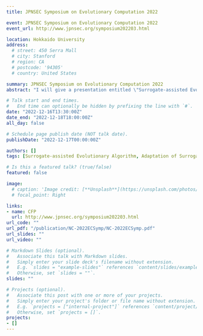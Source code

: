 ```yaml
---
title: JPNSEC Symposium on Evolutionary Computation 2022

event: JPNSEC Symposium on Evolutionary Computation 2022
event_url: http://www.jpnsec.org/symposium202203.html

location: Hokkaido University
address:
  # street: 450 Serra Mall
  # city: Stanford
  # region: CA
  # postcode: '94305'
  # country: United States

summary: JPNSEC Symposium on Evolutionary Computation 2022
abstract: "I will give a presentation entitled \"Surrogate-assisted Evolutionary Algorithm using Solution Update Performance as a Selection Criterion\" at JPNSEC Symposium on Evolutionary Computation 2022 in Japanese."

# Talk start and end times.
#   End time can optionally be hidden by prefixing the line with `#`.
date: "2022-12-16T13:30:00Z"
date_end: "2022-12-18T18:00:00Z"
all_day: false

# Schedule page publish date (NOT talk date).
publishDate: "2022-12-17T00:00:00Z"

authors: []
tags: [Surrogate-assisted Evolutionary Algorithm, Adaptation of Surrogate, Radial Basis Function Network, Kriging, Differential Evolution]

# Is this a featured talk? (true/false)
featured: false

image:
  # caption: 'Image credit: [**Unsplash**](https://unsplash.com/photos/bzdhc5b3Bxs)'
  # focal_point: Right

links:
- name: CFP
  url: http://www.jpnsec.org/symposium202203.html
url_code: ""
url_pdf: "/publication/NC-2022ECSymp/NC-2022ECSymp.pdf"
url_slides: ""
url_video: ""

# Markdown Slides (optional).
#   Associate this talk with Markdown slides.
#   Simply enter your slide deck's filename without extension.
#   E.g. `slides = "example-slides"` references `content/slides/example-slides.md`.
#   Otherwise, set `slides = ""`.
slides: ""

# Projects (optional).
#   Associate this post with one or more of your projects.
#   Simply enter your project's folder or file name without extension.
#   E.g. `projects = ["internal-project"]` references `content/project/deep-learning/index.md`.
#   Otherwise, set `projects = []`.
projects:
- []
---
```


